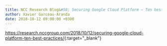 ```yaml
---
title: NCC Research Blog&#58; Securing Google Cloud Platform – Ten best practices 
author: Xavier Garceau-Aranda
date: 2018-10-12 09:00:00 +0300
---
```


<https://research.nccgroup.com/2018/10/12/securing-google-cloud-platform-ten-best-practices/>{:target="_blank"}